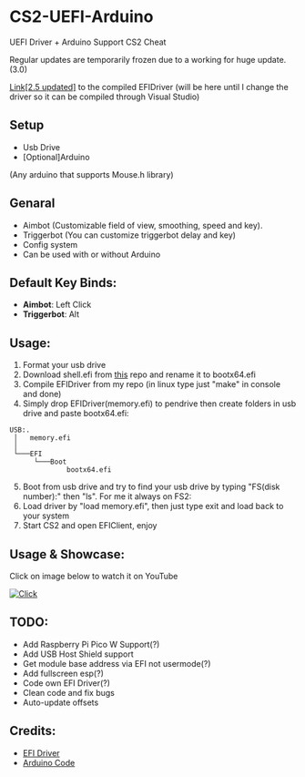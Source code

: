 # CS2-UEFI-Arduino

UEFI Driver + Arduino Support CS2 Cheat

Regular updates are temporarily frozen due to a working for huge update. (3.0)

[Link[2.5 updated]](https://mega.nz/file/DlAV0QaQ#XDajJ3kTm4gqqzBYPOdKnABkS7poS7nIDM7CR6YJDDI) to the compiled EFIDriver (will be here until I change the driver so it can be compiled through Visual Studio)

## Setup
- Usb Drive
- [Optional]Arduino

(Any arduino that supports Mouse.h library)

## Genaral
- Aimbot (Customizable field of view, smoothing, speed and key).
- Triggerbot (You can customize triggerbot delay and key)
- Config system
- Can be used with or without Arduino

## Default Key Binds:

- **Aimbot**: Left Click
- **Triggerbot**: Alt

## Usage:
1. Format your usb drive
2. Download shell.efi from [this](https://github.com/tianocore/edk2-archive/blob/master/ShellBinPkg/UefiShell/X64/Shell.efi) repo and rename it to bootx64.efi
3. Compile EFIDriver from my repo (in linux type just "make" in console and done)
4. Simply drop EFIDriver(memory.efi) to pendrive then create folders in usb drive and paste bootx64.efi:
```
USB:.
 │   memory.efi
 │
 └───EFI
      └───Boot
              bootx64.efi
```
5. Boot from usb drive and try to find your usb drive by typing "FS(disk number):" then "ls". For me it always on FS2:
6. Load driver by "load memory.efi", then just type exit and load back to your system
7. Start CS2 and open EFIClient, enjoy 

## Usage & Showcase:
Click on image below to watch it on YouTube

[![Click](http://i3.ytimg.com/vi/J-yl2FgI6eo/hqdefault.jpg)](https://youtu.be/FY2V1YdpacM)

## TODO:
+ Add Raspberry Pi Pico W Support(?)
+ Add USB Host Shield support
+ Get module base address via EFI not usermode(?)
+ Add fullscreen esp(?)
+ Code own EFI Driver(?)
+ Clean code and fix bugs
+ Auto-update offsets

## Credits:
+ [EFI Driver](https://github.com/TheCruZ/EFI_Driver_Access)
+ [Arduino Code](https://github.com/backpack-0x1337/CyberAim-Valorant/)
